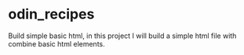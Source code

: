 # odin_recipes

Build simple basic html, in this project I will build a simple html file with combine basic html elements.
